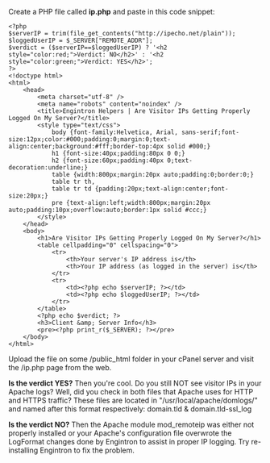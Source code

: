 Create a PHP file called **ip.php** and paste in this code snippet:

```
<?php
$serverIP = trim(file_get_contents("http://ipecho.net/plain"));
$loggedUserIP = $_SERVER["REMOTE_ADDR"];
$verdict = ($serverIP==$loggedUserIP) ? '<h2 style="color:red;">Verdict: NO</h2>' : '<h2 style="color:green;">Verdict: YES</h2>';
?>
<!doctype html>
<html>
    <head>
        <meta charset="utf-8" />
        <meta name="robots" content="noindex" />
        <title>Engintron Helpers | Are Visitor IPs Getting Properly Logged On My Server?</title>
        <style type="text/css">
            body {font-family:Helvetica, Arial, sans-serif;font-size:12px;color:#000;padding:0;margin:0;text-align:center;background:#fff;border-top:4px solid #000;}
            h1 {font-size:40px;padding:80px 0 0;}
            h2 {font-size:60px;padding:40px 0;text-decoration:underline;}
            table {width:800px;margin:20px auto;padding:0;border:0;}
            table tr th,
            table tr td {padding:20px;text-align:center;font-size:20px;}
            pre {text-align:left;width:800px;margin:20px auto;padding:10px;overflow:auto;border:1px solid #ccc;}
        </style>
    </head>
    <body>
        <h1>Are Visitor IPs Getting Properly Logged On My Server?</h1>
        <table cellpadding="0" cellspacing="0">
            <tr>
                <th>Your server's IP address is</th>
                <th>Your IP address (as logged in the server) is</th>
            </tr>
            <tr>
                <td><?php echo $serverIP; ?></td>
                <td><?php echo $loggedUserIP; ?></td>
            </tr>
        </table>
        <?php echo $verdict; ?>
        <h3>Client &amp; Server Info</h3>
        <pre><?php print_r($_SERVER); ?></pre>
    </body>
</html>
```

Upload the file on some /public\_html folder in your cPanel server and visit the /ip.php page from the web.

**Is the verdict YES?** Then you're cool. Do you still NOT see visitor IPs in your Apache logs? Well, did you check in both files that Apache uses for HTTP and HTTPS traffic? These files are located in "/usr/local/apache/domlogs/" and named after this format respectively: domain.tld & domain.tld-ssl\_log

**Is the verdict NO?** Then the Apache module mod\_remoteip was either not properly installed or your Apache's configuration file overwrote the LogFormat changes done by Engintron to assist in proper IP logging. Try re-installing Engintron to fix the problem.